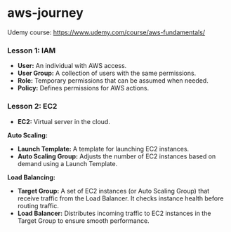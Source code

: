 # aws-journey
Udemy course: https://www.udemy.com/course/aws-fundamentals/


### Lesson 1: IAM

- **User:** An individual with AWS access.
- **User Group:** A collection of users with the same permissions.
- **Role:** Temporary permissions that can be assumed when needed.
- **Policy:** Defines permissions for AWS actions.


### Lesson 2: EC2

- **EC2:** Virtual server in the cloud.

**Auto Scaling:**
- **Launch Template:** A template for launching EC2 instances.
- **Auto Scaling Group:** Adjusts the number of EC2 instances based on demand using a Launch Template.

**Load Balancing:**
- **Target Group:** A set of EC2 instances (or Auto Scaling Group) that receive traffic from the Load Balancer. It checks instance health before routing traffic.
- **Load Balancer:** Distributes incoming traffic to EC2 instances in the Target Group to ensure smooth performance.
